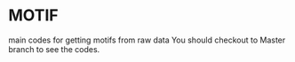 # MOTIF
main codes for getting motifs from raw data
You should checkout to Master branch to see the codes.
